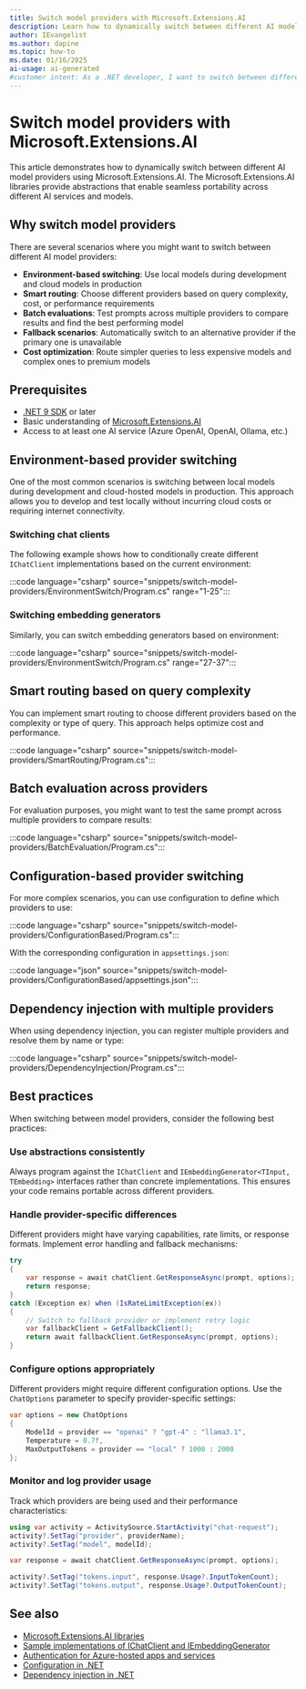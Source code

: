 ```yaml
---
title: Switch model providers with Microsoft.Extensions.AI
description: Learn how to dynamically switch between different AI model providers using Microsoft.Extensions.AI in various scenarios such as development vs production, smart routing, and batch evaluations.
author: IEvangelist
ms.author: dapine
ms.topic: how-to
ms.date: 01/16/2025
ai-usage: ai-generated
#customer intent: As a .NET developer, I want to switch between different AI model providers based on environment, complexity, or other criteria using Microsoft.Extensions.AI.
---
```


# Switch model providers with Microsoft.Extensions.AI

This article demonstrates how to dynamically switch between different AI model providers using Microsoft.Extensions.AI. The Microsoft.Extensions.AI libraries provide abstractions that enable seamless portability across different AI services and models.

## Why switch model providers

There are several scenarios where you might want to switch between different AI model providers:

- **Environment-based switching**: Use local models during development and cloud models in production
- **Smart routing**: Choose different providers based on query complexity, cost, or performance requirements
- **Batch evaluations**: Test prompts across multiple providers to compare results and find the best performing model
- **Fallback scenarios**: Automatically switch to an alternative provider if the primary one is unavailable
- **Cost optimization**: Route simpler queries to less expensive models and complex ones to premium models

## Prerequisites

- [.NET 9 SDK](https://dotnet.microsoft.com/download/dotnet/9.0) or later
- Basic understanding of [Microsoft.Extensions.AI](../microsoft-extensions-ai.md)
- Access to at least one AI service (Azure OpenAI, OpenAI, Ollama, etc.)

## Environment-based provider switching

One of the most common scenarios is switching between local models during development and cloud-hosted models in production. This approach allows you to develop and test locally without incurring cloud costs or requiring internet connectivity.

### Switching chat clients

The following example shows how to conditionally create different `IChatClient` implementations based on the current environment:

:::code language="csharp" source="snippets/switch-model-providers/EnvironmentSwitch/Program.cs" range="1-25":::

### Switching embedding generators

Similarly, you can switch embedding generators based on environment:

:::code language="csharp" source="snippets/switch-model-providers/EnvironmentSwitch/Program.cs" range="27-37":::

## Smart routing based on query complexity

You can implement smart routing to choose different providers based on the complexity or type of query. This approach helps optimize cost and performance.

:::code language="csharp" source="snippets/switch-model-providers/SmartRouting/Program.cs":::

## Batch evaluation across providers

For evaluation purposes, you might want to test the same prompt across multiple providers to compare results:

:::code language="csharp" source="snippets/switch-model-providers/BatchEvaluation/Program.cs":::

## Configuration-based provider switching

For more complex scenarios, you can use configuration to define which providers to use:

:::code language="csharp" source="snippets/switch-model-providers/ConfigurationBased/Program.cs":::

With the corresponding configuration in `appsettings.json`:

:::code language="json" source="snippets/switch-model-providers/ConfigurationBased/appsettings.json":::

## Dependency injection with multiple providers

When using dependency injection, you can register multiple providers and resolve them by name or type:

:::code language="csharp" source="snippets/switch-model-providers/DependencyInjection/Program.cs":::

## Best practices

When switching between model providers, consider the following best practices:

### Use abstractions consistently

Always program against the `IChatClient` and `IEmbeddingGenerator<TInput, TEmbedding>` interfaces rather than concrete implementations. This ensures your code remains portable across different providers.

### Handle provider-specific differences

Different providers might have varying capabilities, rate limits, or response formats. Implement error handling and fallback mechanisms:

```csharp
try
{
    var response = await chatClient.GetResponseAsync(prompt, options);
    return response;
}
catch (Exception ex) when (IsRateLimitException(ex))
{
    // Switch to fallback provider or implement retry logic
    var fallbackClient = GetFallbackClient();
    return await fallbackClient.GetResponseAsync(prompt, options);
}
```

### Configure options appropriately

Different providers might require different configuration options. Use the `ChatOptions` parameter to specify provider-specific settings:

```csharp
var options = new ChatOptions
{
    ModelId = provider == "openai" ? "gpt-4" : "llama3.1",
    Temperature = 0.7f,
    MaxOutputTokens = provider == "local" ? 1000 : 2000
};
```

### Monitor and log provider usage

Track which providers are being used and their performance characteristics:

```csharp
using var activity = ActivitySource.StartActivity("chat-request");
activity?.SetTag("provider", providerName);
activity?.SetTag("model", modelId);

var response = await chatClient.GetResponseAsync(prompt, options);

activity?.SetTag("tokens.input", response.Usage?.InputTokenCount);
activity?.SetTag("tokens.output", response.Usage?.OutputTokenCount);
```

## See also

- [Microsoft.Extensions.AI libraries](../microsoft-extensions-ai.md)
- [Sample implementations of IChatClient and IEmbeddingGenerator](../advanced/sample-implementations.md)
- [Authentication for Azure-hosted apps and services](../azure-ai-services-authentication.md)
- [Configuration in .NET](../../core/extensions/configuration.md)
- [Dependency injection in .NET](../../core/extensions/dependency-injection.md)
